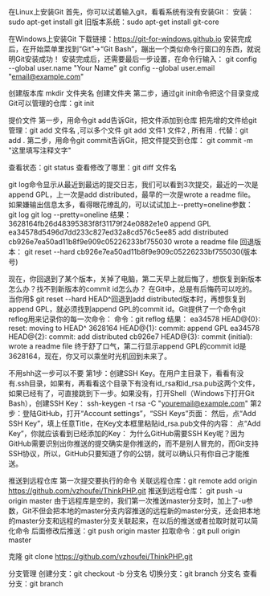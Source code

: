 在Linux上安装Git
首先，你可以试着输入git，看看系统有没有安装Git：
安装：sudo apt-get install git
旧版本系统：sudo apt-get install git-core


在Windows上安装Git
下载链接：https://git-for-windows.github.io
安装完成后，在开始菜单里找到“Git”->“Git Bash”，蹦出一个类似命令行窗口的东西，就说明Git安装成功！
安装完成后，还需要最后一步设置，在命令行输入：
git config --global user.name "Your Name"
git config --global user.email "email@example.com"


创建版本库
mkdir 文件夹名   创建文件夹
第二步，通过git init命令把这个目录变成Git可以管理的仓库：git init

提价文件
第一步，用命令git add告诉Git，把文件添加到仓库
把先增的文件给git管理：git add 文件名 ,可以多个文件 git add 文件1 文件2 , 所有用 . 代替：git add .
第二步，用命令git commit告诉Git，把文件提交到仓库：
git commit -m "这里填写注释文字"

查看状态：git status
查看修改了哪里：git diff 文件名

git log命令显示从最近到最远的提交日志，我们可以看到3次提交，最近的一次是append GPL，上一次是add distributed，最早的一次是wrote a readme file。
如果嫌输出信息太多，看得眼花缭乱的，可以试试加上--pretty=oneline参数：
git log
git log --pretty=oneline
结果：
3628164fb26d48395383f8f31179f24e0882e1e0 append GPL
ea34578d5496d7dd233c827ed32a8cd576c5ee85 add distributed
cb926e7ea50ad11b8f9e909c05226233bf755030 wrote a readme file
回退版本： git reset --hard cb926e7ea50ad11b8f9e909c05226233bf755030(版本号)

现在，你回退到了某个版本，关掉了电脑，第二天早上就后悔了，想恢复到新版本怎么办？找不到新版本的commit id怎么办？
在Git中，总是有后悔药可以吃的。当你用$ git reset --hard HEAD^回退到add distributed版本时，再想恢复到append GPL，就必须找到append GPL的commit id。Git提供了一个命令git reflog用来记录你的每一次命令：
 命令：git reflog
 结果：
 ea34578 HEAD@{0}: reset: moving to HEAD^
3628164 HEAD@{1}: commit: append GPL
ea34578 HEAD@{2}: commit: add distributed
cb926e7 HEAD@{3}: commit (initial): wrote a readme file
终于舒了口气，第二行显示append GPL的commit id是3628164，现在，你又可以乘坐时光机回到未来了。


不用shh这一步可以不要
第1步：创建SSH Key。在用户主目录下，看看有没有.ssh目录，如果有，再看看这个目录下有没有id_rsa和id_rsa.pub这两个文件，如果已经有了，可直接跳到下一步。如果没有，打开Shell（Windows下打开Git Bash），创建SSH Key：
ssh-keygen -t rsa -C "youremail@example.com"
第2步：登陆GitHub，打开“Account settings”，“SSH Keys”页面：
然后，点“Add SSH Key”，填上任意Title，在Key文本框里粘贴id_rsa.pub文件的内容：
点“Add Key”，你就应该看到已经添加的Key：
为什么GitHub需要SSH Key呢？因为GitHub需要识别出你推送的提交确实是你推送的，而不是别人冒充的，而Git支持SSH协议，所以，GitHub只要知道了你的公钥，就可以确认只有你自己才能推送。



推送到远程仓库
第一次提交要执行的命令 关联远程仓库：git remote add origin https://github.com/vzhoufei/ThinkPHP.git
推送到远程仓库： git push -u origin master
由于远程库是空的，我们第一次推送master分支时，加上了-u参数，Git不但会把本地的master分支内容推送的远程新的master分支，还会把本地的master分支和远程的master分支关联起来，在以后的推送或者拉取时就可以简化命令
后面修改后推送：git push origin master
拉取命令：git pull origin master


克隆
git clone  https://github.com/vzhoufei/ThinkPHP.git

分支管理
创建分支：git checkout -b 分支名
切换分支：git branch 分支名
查看分支：git branch




















